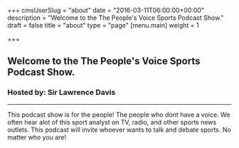 +++
cmsUserSlug = "about"
date = "2016-03-11T06:00:00+00:00"
description = "Welcome to the The People's Voice Sports Podcast Show."
draft = false
title = "about"
type = "page"
[menu.main]
weight = 1

+++

## Welcome to the The People's Voice Sports Podcast Show.   

### Hosted by: Sir Lawrence Davis   

---

This podcast show is for the people! The people who dont have a voice. We often hear alot of this sport analyst on TV, radio, and other sports news outlets. This podcast will invite whoever wants to talk and debate sports. No matter who you are!